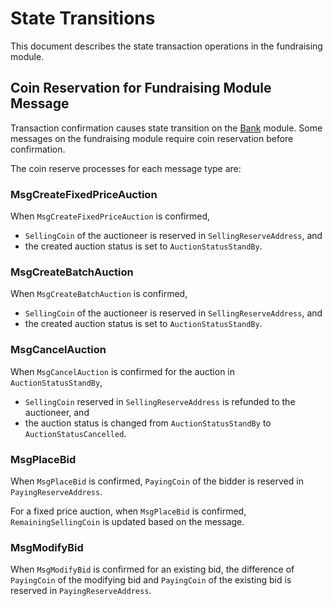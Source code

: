 <!-- order: 3 -->

# State Transitions

This document describes the state transaction operations in the fundraising module.

## Coin Reservation for Fundraising Module Message

Transaction confirmation causes state transition on the [Bank](https://docs.cosmos.network/master/modules/bank/) module. Some messages on the fundraising module require coin reservation before confirmation.

The coin reserve processes for each message type are:

### MsgCreateFixedPriceAuction

When `MsgCreateFixedPriceAuction` is confirmed, 
- `SellingCoin` of the auctioneer is reserved in `SellingReserveAddress`, and 
- the created auction status is set to `AuctionStatusStandBy`.

### MsgCreateBatchAuction

When `MsgCreateBatchAuction` is confirmed,
- `SellingCoin` of the auctioneer is reserved in `SellingReserveAddress`, and
- the created auction status is set to `AuctionStatusStandBy`.

### MsgCancelAuction

When `MsgCancelAuction` is confirmed for the auction in `AuctionStatusStandBy`,
- `SellingCoin` reserved in `SellingReserveAddress` is refunded to the auctioneer, and
- the auction status is changed from `AuctionStatusStandBy` to `AuctionStatusCancelled`.

### MsgPlaceBid

When `MsgPlaceBid` is confirmed, `PayingCoin` of the bidder is reserved in `PayingReserveAddress`.

For a fixed price auction, when `MsgPlaceBid` is confirmed, `RemainingSellingCoin` is updated based on the message.



### MsgModifyBid

When `MsgModifyBid` is confirmed for an existing bid, the difference of `PayingCoin`  of the modifying bid and `PayingCoin`  of the existing bid is reserved in `PayingReserveAddress`.
